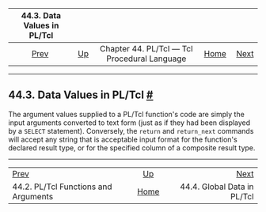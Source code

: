 

|                      44.3. Data Values in PL/Tcl                     |                                                                 |                                              |                                                       |                                                          |
| :------------------------------------------------------------------: | :-------------------------------------------------------------- | :------------------------------------------: | ----------------------------------------------------: | -------------------------------------------------------: |
| [Prev](pltcl-functions.html "44.2. PL/Tcl Functions and Arguments")  | [Up](pltcl.html "Chapter 44. PL/Tcl — Tcl Procedural Language") | Chapter 44. PL/Tcl — Tcl Procedural Language | [Home](index.html "PostgreSQL 17devel Documentation") |  [Next](pltcl-global.html "44.4. Global Data in PL/Tcl") |

***

## 44.3. Data Values in PL/Tcl [#](#PLTCL-DATA)

The argument values supplied to a PL/Tcl function's code are simply the input arguments converted to text form (just as if they had been displayed by a `SELECT` statement). Conversely, the `return` and `return_next` commands will accept any string that is acceptable input format for the function's declared result type, or for the specified column of a composite result type.

***

|                                                                      |                                                                 |                                                          |
| :------------------------------------------------------------------- | :-------------------------------------------------------------: | -------------------------------------------------------: |
| [Prev](pltcl-functions.html "44.2. PL/Tcl Functions and Arguments")  | [Up](pltcl.html "Chapter 44. PL/Tcl — Tcl Procedural Language") |  [Next](pltcl-global.html "44.4. Global Data in PL/Tcl") |
| 44.2. PL/Tcl Functions and Arguments                                 |      [Home](index.html "PostgreSQL 17devel Documentation")      |                              44.4. Global Data in PL/Tcl |
